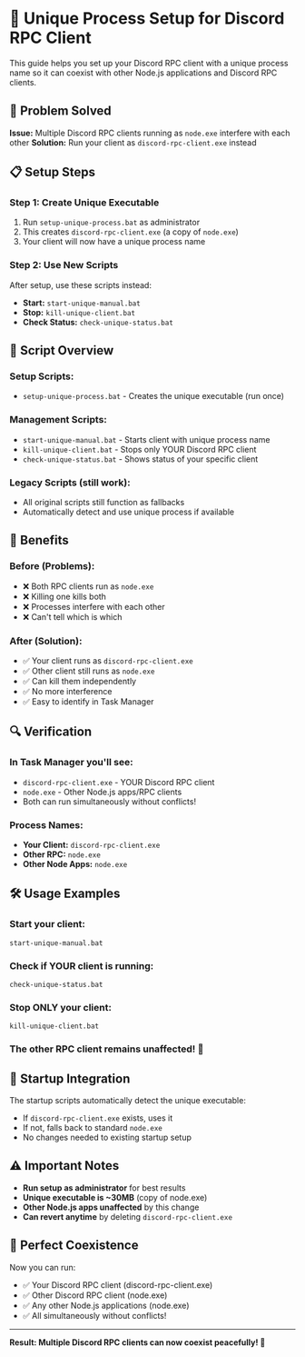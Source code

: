 # 🔧 Unique Process Setup for Discord RPC Client

This guide helps you set up your Discord RPC client with a unique process name so it can coexist with other Node.js applications and Discord RPC clients.

## 🎯 Problem Solved

**Issue:** Multiple Discord RPC clients running as `node.exe` interfere with each other
**Solution:** Run your client as `discord-rpc-client.exe` instead

## 📋 Setup Steps

### Step 1: Create Unique Executable
1. Run `setup-unique-process.bat` as administrator
2. This creates `discord-rpc-client.exe` (a copy of `node.exe`)
3. Your client will now have a unique process name

### Step 2: Use New Scripts
After setup, use these scripts instead:

- **Start:** `start-unique-manual.bat`
- **Stop:** `kill-unique-client.bat` 
- **Check Status:** `check-unique-status.bat`

## 🚀 Script Overview

### Setup Scripts:
- `setup-unique-process.bat` - Creates the unique executable (run once)

### Management Scripts:
- `start-unique-manual.bat` - Starts client with unique process name
- `kill-unique-client.bat` - Stops only YOUR Discord RPC client
- `check-unique-status.bat` - Shows status of your specific client

### Legacy Scripts (still work):
- All original scripts still function as fallbacks
- Automatically detect and use unique process if available

## 🎉 Benefits

### Before (Problems):
- ❌ Both RPC clients run as `node.exe`
- ❌ Killing one kills both
- ❌ Processes interfere with each other
- ❌ Can't tell which is which

### After (Solution):
- ✅ Your client runs as `discord-rpc-client.exe`
- ✅ Other client still runs as `node.exe`
- ✅ Can kill them independently
- ✅ No more interference
- ✅ Easy to identify in Task Manager

## 🔍 Verification

### In Task Manager you'll see:
- `discord-rpc-client.exe` - YOUR Discord RPC client
- `node.exe` - Other Node.js apps/RPC clients
- Both can run simultaneously without conflicts!

### Process Names:
- **Your Client:** `discord-rpc-client.exe`
- **Other RPC:** `node.exe` 
- **Other Node Apps:** `node.exe`

## 🛠️ Usage Examples

### Start your client:
```batch
start-unique-manual.bat
```

### Check if YOUR client is running:
```batch
check-unique-status.bat
```

### Stop ONLY your client:
```batch
kill-unique-client.bat
```

### The other RPC client remains unaffected! 🎯

## 🔄 Startup Integration

The startup scripts automatically detect the unique executable:
- If `discord-rpc-client.exe` exists, uses it
- If not, falls back to standard `node.exe`
- No changes needed to existing startup setup

## ⚠️ Important Notes

- **Run setup as administrator** for best results
- **Unique executable is ~30MB** (copy of node.exe)
- **Other Node.js apps unaffected** by this change
- **Can revert anytime** by deleting `discord-rpc-client.exe`

## 🎯 Perfect Coexistence

Now you can run:
- ✅ Your Discord RPC client (discord-rpc-client.exe)
- ✅ Other Discord RPC client (node.exe)  
- ✅ Any other Node.js applications (node.exe)
- ✅ All simultaneously without conflicts!

---

**Result: Multiple Discord RPC clients can now coexist peacefully! 🚀**
